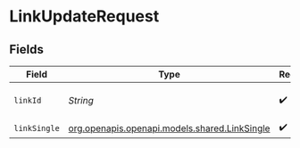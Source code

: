 # LinkUpdateRequest


## Fields

| Field                                                                              | Type                                                                               | Required                                                                           | Description                                                                        |
| ---------------------------------------------------------------------------------- | ---------------------------------------------------------------------------------- | ---------------------------------------------------------------------------------- | ---------------------------------------------------------------------------------- |
| `linkId`                                                                           | *String*                                                                           | :heavy_check_mark:                                                                 | Unique identifier for a link.                                                      |
| `linkSingle`                                                                       | [org.openapis.openapi.models.shared.LinkSingle](../../models/shared/LinkSingle.md) | :heavy_check_mark:                                                                 | N/A                                                                                |